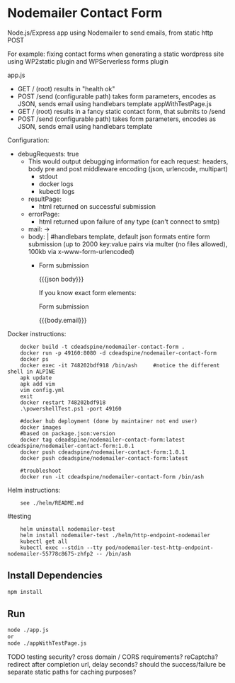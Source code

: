 # Nodemailer Contact Form

Node.js/Express app using Nodemailer to send emails, from static http POST

For example: fixing contact forms when generating a static wordpress site using WP2static plugin and WPServerless forms plugin

app.js
* GET /  (root) results in "health ok"
* POST /send (configurable path) takes form parameters, encodes as JSON, sends email using handlebars template
appWithTestPage.js
* GET /  (root) results in a fancy static contact form, that submits to /send
* POST /send (configurable path) takes form parameters, encodes as JSON, sends email using handlebars template
    
Configuration:
* debugRequests: true
  * This would output debugging information for each request: headers, body pre and post middleware encoding (json, urlencode, multipart)
    * stdout
    * docker logs <running container>
    * kubectl logs <running pod>
  * resultPage:
    * html returned on successful submission
  * errorPage:
    * html returned upon failure of any type (can't connect to smtp)
  * mail: ->     
  * body: | #handlebars template, default json formats entire form submission (up to 2000 key:value pairs via multer (no files allowed), 100kb via 
                x-www-form-urlencoded)
    * <p>Form submission</p>
      <p>{{{json body}}}</p>  
            If you know exact form elements:
                <p>Form submission</p>
                <p>{{{body.email}}}</p>

Docker instructions:
```
    docker build -t cdeadspine/nodemailer-contact-form .
    docker run -p 49160:8080 -d cdeadspine/nodemailer-contact-form
    docker ps
    docker exec -it 748202bdf918 /bin/ash     #notice the different shell in ALPINE
    apk update
    apk add vim
    vim config.yml
    exit
    docker restart 748202bdf918
    .\powershellTest.ps1 -port 49160
```
```    
    #docker hub deployment (done by maintainer not end user)
    docker images
    #based on package.json:version    
    docker tag cdeadspine/nodemailer-contact-form:latest cdeadspine/nodemailer-contact-form:1.0.1
    docker push cdeadspine/nodemailer-contact-form:1.0.1
    docker push cdeadspine/nodemailer-contact-form:latest
```
```
    #troubleshoot
    docker run -it cdeadspine/nodemailer-contact-form /bin/ash
```
Helm instructions:
```
    see ./helm/README.md
```
#testing
```    
    helm uninstall nodemailer-test
    helm install nodemailer-test ./helm/http-endpoint-nodemailer
    kubectl get all
    kubectl exec --stdin --tty pod/nodemailer-test-http-endpoint-nodemailer-55778c8675-zhfp2 -- /bin/ash
```

## Install Dependencies

```bash
npm install
```

## Run

```bash
node ./app.js
or
node ./appWithTestPage.js
```

TODO
 testing
 security?
 cross domain / CORS requirements?
 reCaptcha?
 redirect after completion url, delay seconds? should the success/failure be separate static paths for caching purposes?
